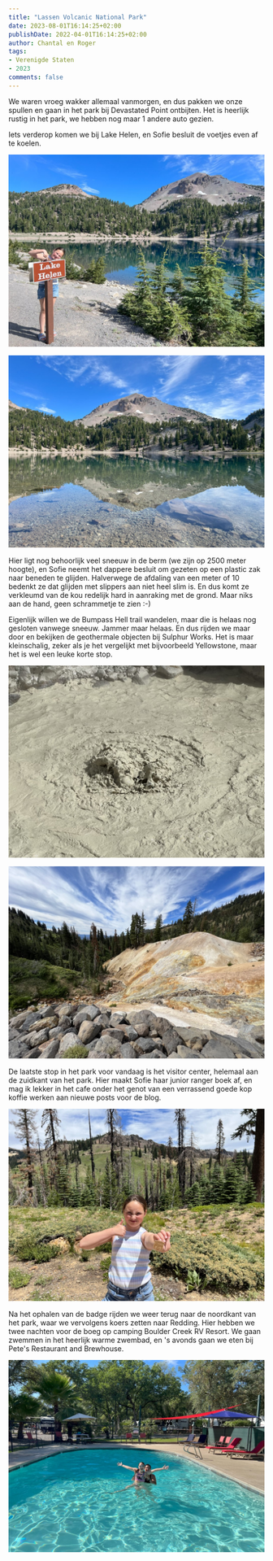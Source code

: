 ```yaml
---
title: "Lassen Volcanic National Park"
date: 2023-08-01T16:14:25+02:00
publishDate: 2022-04-01T16:14:25+02:00
author: Chantal en Roger
tags:
- Verenigde Staten
- 2023
comments: false
---
```


We waren vroeg wakker allemaal vanmorgen, en dus pakken we onze spullen en gaan in het park bij Devastated Point ontbijten. Het is heerlijk rustig in het park, we hebben nog maar 1 andere auto gezien.

Iets verderop komen we bij Lake Helen, en Sofie besluit de voetjes even af te koelen.

![Lassen Volcanic National Park](./images/IMG_3508.JPG)

![Lassen Volcanic National Park](./images/IMG_3511.JPG)

Hier ligt nog behoorlijk veel sneeuw in de berm (we zijn op 2500 meter hoogte), en Sofie neemt het dappere besluit om gezeten op een plastic zak naar beneden te glijden. Halverwege de afdaling van een meter of 10 bedenkt ze dat glijden met slippers aan niet heel slim is. En dus komt ze verkleumd van de kou redelijk hard in aanraking met de grond. Maar niks aan de hand, geen schrammetje te zien :-)

Eigenlijk willen we de Bumpass Hell trail wandelen, maar die is helaas nog gesloten vanwege sneeuw. Jammer maar helaas. En dus rijden we maar door en bekijken de geothermale objecten bij Sulphur Works. Het is maar kleinschalig, zeker als je het vergelijkt met bijvoorbeeld Yellowstone, maar het is wel een leuke korte stop.

![Lassen Volcanic National Park](./images/IMG_7170.JPG)

![Lassen Volcanic National Park](./images/IMG_7168.JPG)

De laatste stop in het park voor vandaag is het visitor center, helemaal aan de zuidkant van het park. Hier maakt Sofie haar junior ranger boek af, en mag ik lekker in het cafe onder het genot van een verrassend goede kop koffie werken aan nieuwe posts voor de blog.

![Lassen Volcanic National Park](./images/IMG_7176.JPG)

Na het ophalen van de badge rijden we weer terug naar de noordkant van het park, waar we vervolgens koers zetten naar Redding. Hier hebben we twee nachten voor de boeg op camping Boulder Creek RV Resort. We gaan zwemmen in het heerlijk warme zwembad, en 's avonds gaan we eten bij Pete's Restaurant and Brewhouse.

![Lassen Volcanic National Park](./images/IMG_3516.JPG)
